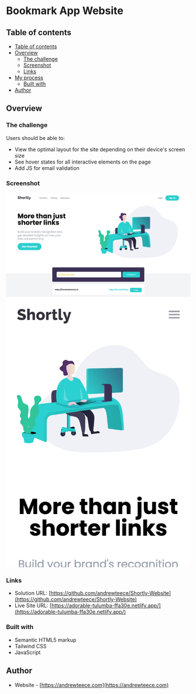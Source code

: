 # Bookmark App Website


## Table of contents

- [Table of contents](#table-of-contents)
- [Overview](#overview)
  - [The challenge](#the-challenge)
  - [Screenshot](#screenshot)
  - [Links](#links)
- [My process](#my-process)
  - [Built with](#built-with)
- [Author](#author)



## Overview

### The challenge

Users should be able to:

- View the optimal layout for the site depending on their device's screen size
- See hover states for all interactive elements on the page
-  Add JS for email validation

### Screenshot

![](./images/desktop.png)
![](./images/mobile.png)

### Links

- Solution URL: [https://github.com/andrewteece/Shortly-Website](https://github.com/andrewteece/Shortly-Website)
- Live Site URL: [https://adorable-tulumba-ffa30e.netlify.app/](https://adorable-tulumba-ffa30e.netlify.app/)

### Built with

- Semantic HTML5 markup
- Tailwind CSS
- JavaScript

## Author

- Website - [https://andrewteece.com](https://andrewteece.com)



